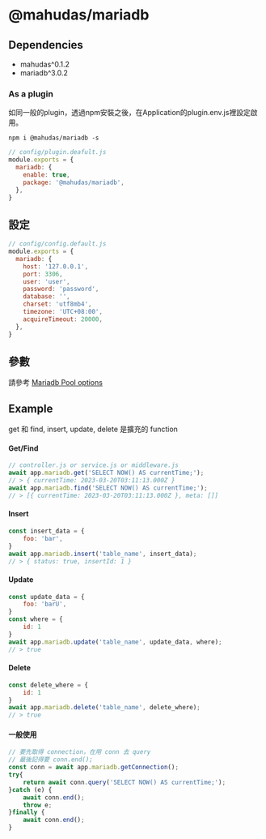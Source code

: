 # @mahudas/mariadb


## Dependencies
+ mahudas^0.1.2
+ mariadb^3.0.2


### As a plugin
如同一般的plugin，透過npm安裝之後，在Application的plugin.env.js裡設定啟用。

```console
npm i @mahudas/mariadb -s
```
```js
// config/plugin.deafult.js
module.exports = {
  mariadb: {
    enable: true,
    package: '@mahudas/mariadb',
  },
}
```

## 設定
```js
// config/config.default.js
module.exports = {
  mariadb: {
    host: '127.0.0.1',
    port: 3306,
    user: 'user',
    password: 'password',
    database: '',
    charset: 'utf8mb4',
    timezone: 'UTC+08:00',
    acquireTimeout: 20000,
  },
}
```
## 參數
請參考 [Mariadb Pool options](https://mariadb.com/kb/en/connector-nodejs-promise-api/#pool-options)

## Example
get 和 find, insert, update, delete 是擴充的 function
#### Get/Find
```js
// controller.js or service.js or middleware.js
await app.mariadb.get('SELECT NOW() AS currentTime;');
// > { currentTime: 2023-03-20T03:11:13.000Z }
await app.mariadb.find('SELECT NOW() AS currentTime;');
// > [{ currentTime: 2023-03-20T03:11:13.000Z }, meta: []]
```
#### Insert
```js
const insert_data = {
    foo: 'bar',
}
await app.mariadb.insert('table_name', insert_data);
// > { status: true, insertId: 1 }
```
#### Update
```js
const update_data = {
    foo: 'barU',
}
const where = {
    id: 1
}
await app.mariadb.update('table_name', update_data, where);
// > true
```
#### Delete
```js
const delete_where = {
    id: 1
}
await app.mariadb.delete('table_name', delete_where);
// > true
```
#### 一般使用
```js
// 要先取得 connection，在用 conn 去 query
// 最後記得要 conn.end();
const conn = await app.mariadb.getConnection();
try{
    return await conn.query('SELECT NOW() AS currentTime;');
}catch (e) {
    await conn.end();
    throw e;
}finally {
    await conn.end();
}
```

